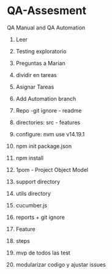 # QA-Assesment
QA Manual and QA Automation


1. Leer
2. Testing exploratorio
3. Preguntas a Marian
4. dividir en tareas
5. Asignar Tareas
6. Add Automation branch 


1. Repo  -git ignore - readme
2. directories: src - features
3. configure: nvm use v14.19.1
4. npm init  package.json
5. npm install
6. 1pom  - Project Object Model 
7. support directory
8. utils directory
9. cucumber.js
10. reports + git ignore
11. Feature
12. steps
13. mvp de todos las test
14. modularizar codigo y ajustar issues




